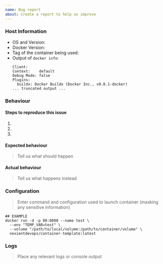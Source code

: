```yaml
---
name: Bug report
about: Create a report to help us improve
---
```


### Host Information

- OS and Version:
- Docker Version:
- Tag of the container being used:
- Output of `docker info`:
  ```
  Client:
  Context:    default
  Debug Mode: false
  Plugins:
    buildx: Docker Buildx (Docker Inc., v0.8.1-docker)
  ... truncated output ...
  ```

### Behaviour

#### Steps to reproduce this issue

1.
2.
3.

#### Expected behaviour

> Tell us what should happen

#### Actual behaviour

> Tell us what happens instead

### Configuration

> Enter command and configuration used to launch container (masking any sensitive information)


```
## EXAMPLE
docker run -d -p 80:8080 --name test \
  --env "TEMP_VAR=test" \
  --volume "/path/to/local/volume:/path/to/container/volume" \
  nexientdevops/container-template:latest
```

### Logs
> Place any relevant logs or console output